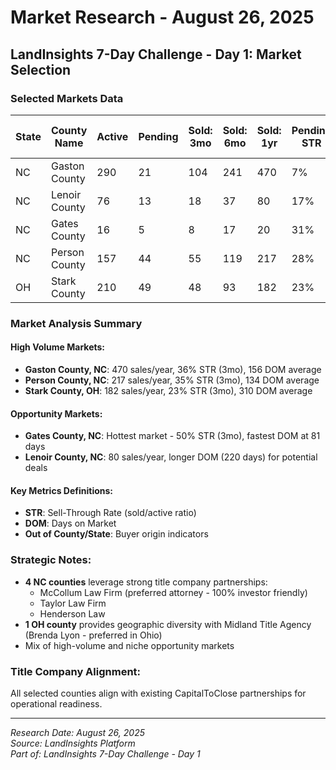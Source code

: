 # Market Research - August 26, 2025

## LandInsights 7-Day Challenge - Day 1: Market Selection

### Selected Markets Data

| State | County Name | Active | Pending | Sold: 3mo | Sold: 6mo | Sold: 1yr | Pending STR | 3mo STR | 6mo STR | 1yr STR | Avg DOM 3mo | Avg DOM 6mo | Avg DOM 1yr | Out Of County | Out Of State |
|-------|-------------|--------|---------|-----------|-----------|-----------|-------------|---------|---------|---------|-------------|-------------|-------------|---------------|--------------|
| NC | Gaston County | 290 | 21 | 104 | 241 | 470 | 7% | 36% | 83% | 162% | 156 | 201 | 221 | 3042 | 1463 |
| NC | Lenoir County | 76 | 13 | 18 | 37 | 80 | 17% | 24% | 49% | 105% | 220 | 256 | 203 | 2323 | 635 |
| NC | Gates County | 16 | 5 | 8 | 17 | 20 | 31% | 50% | 106% | 125% | 81 | 109 | 120 | 482 | 829 |
| NC | Person County | 157 | 44 | 55 | 119 | 217 | 28% | 35% | 76% | 138% | 134 | 214 | 188 | 2248 | 944 |
| OH | Stark County | 210 | 49 | 48 | 93 | 182 | 23% | 23% | 44% | 87% | 310 | 289 | 286 | 1376 | 521 |

### Market Analysis Summary

#### High Volume Markets:
- **Gaston County, NC**: 470 sales/year, 36% STR (3mo), 156 DOM average
- **Person County, NC**: 217 sales/year, 35% STR (3mo), 134 DOM average
- **Stark County, OH**: 182 sales/year, 23% STR (3mo), 310 DOM average

#### Opportunity Markets:
- **Gates County, NC**: Hottest market - 50% STR (3mo), fastest DOM at 81 days
- **Lenoir County, NC**: 80 sales/year, longer DOM (220 days) for potential deals

#### Key Metrics Definitions:
- **STR**: Sell-Through Rate (sold/active ratio)
- **DOM**: Days on Market
- **Out of County/State**: Buyer origin indicators

### Strategic Notes:
- **4 NC counties** leverage strong title company partnerships:
  - McCollum Law Firm (preferred attorney - 100% investor friendly)
  - Taylor Law Firm
  - Henderson Law
- **1 OH county** provides geographic diversity with Midland Title Agency (Brenda Lyon - preferred in Ohio)
- Mix of high-volume and niche opportunity markets

### Title Company Alignment:
All selected counties align with existing CapitalToClose partnerships for operational readiness.

---
*Research Date: August 26, 2025*  
*Source: LandInsights Platform*  
*Part of: LandInsights 7-Day Challenge - Day 1*